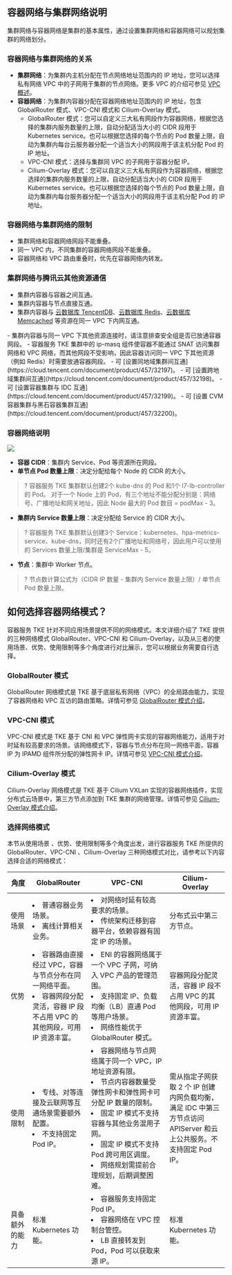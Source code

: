 
## 容器网络与集群网络说明
集群网络与容器网络是集群的基本属性，通过设置集群网络和容器网络可以规划集群的网络划分。


### 容器网络与集群网络的关系


- **集群网络**：为集群内主机分配在节点网络地址范围内的 IP 地址，您可以选择私有网络 VPC 中的子网用于集群的节点网络。更多 VPC 的介绍可参见 [VPC 概述](https://cloud.tencent.com/document/product/215/20046)。
- **容器网络**：为集群内容器分配在容器网络地址范围内的 IP 地址，包含 GlobalRouter 模式、VPC-CNI 模式和 Cilium-Overlay 模式。
  - GlobalRouter 模式：您可以自定义三大私有网段作为容器网络，根据您选择的集群内服务数量的上限，自动分配适当大小的 CIDR 段用于 Kubernetes service。也可以根据您选择的每个节点的 Pod 数量上限，自动为集群内每台云服务器分配一个适当大小的网段用于该主机分配 Pod 的 IP 地址。
  - VPC-CNI 模式：选择与集群同 VPC 的子网用于容器分配 IP。
  - Cilium-Overlay 模式：您可以自定义三大私有网段作为容器网络，根据您选择的集群内服务数量的上限，自动分配适当大小的 CIDR 段用于 Kubernetes service。也可以根据您选择的每个节点的 Pod 数量上限，自动为集群内每台服务器分配一个适当大小的网段用于该主机分配 Pod 的 IP 地址。

### 容器网络与集群网络的限制

- 集群网络和容器网络网段不能重叠。
- 同一 VPC 内，不同集群的容器网络网段不能重叠。
- 容器网络和 VPC 路由重叠时，优先在容器网络内转发。

### 集群网络与腾讯云其他资源通信

- 集群内容器与容器之间互通。
- 集群内容器与节点直接互通。
- 集群内容器与 [云数据库 TencentDB](https://cloud.tencent.com/product/cdb-overview)、[云数据库 Redis](/doc/product/239/3205)、[云数据库 Memcached](/doc/product/241/7489) 等资源在同一 VPC 下内网互通。
<dx-alert infotype="notice" title=" ">
 - 集群内容器与同一 VPC 下其他资源连接时，请注意排查安全组是否已放通容器网段。
 - 容器服务 TKE 集群中的 ip-masq 组件使容器不能通过 SNAT 访问集群网络和 VPC 网络，而其他网段不受影响，因此容器访问同一 VPC 下其他资源（例如 Redis）时需要放通容器网段。
</dx-alert>
- 可 [设置同地域集群间互通](https://cloud.tencent.com/document/product/457/32197)。
- 可 [设置跨地域集群间互通](https://cloud.tencent.com/document/product/457/32198)。
- 可 [设置容器集群与 IDC 互通](https://cloud.tencent.com/document/product/457/32199)。
- 可 [设置 CVM 容器集群与黑石容器集群互通](https://cloud.tencent.com/document/product/457/32200)。

### 容器网络说明[](id:annotation)
![](https://main.qcloudimg.com/raw/bcc67451f63004fa8dd982dc17a48a6c.png)
- **容器 CIDR**：集群内 Service、Pod 等资源所在网段。
- **单节点 Pod 数量上限**：决定分配给每个 Node 的 CIDR 的大小。
>? 容器服务 TKE 集群默认创建2个 kube-dns 的 Pod 和1个 l7-lb-controller 的 Pod。
>对于一个 Node 上的 Pod，有三个地址不能分配分别是：网络号、广播地址和网关地址，因此 Node 最大的 Pod 数目 = podMax - 3。
>
- **集群内 Service 数量上限**：决定分配给 Service 的 CIDR 大小。
>? 容器服务 TKE 集群默认创建3个 Service：kubernetes、hpa-metrics-service、kube-dns，同时还有2个广播地址和网络号，因此用户可以使用的 Services 数量上限/集群是 ServiceMax - 5。
- **节点**：集群中 Worker 节点。
>? 节点数计算公式为（CIDR IP 数量 - 集群内 Service 数量上限）/ 单节点 Pod 数量上限。

## 如何选择容器网络模式？

容器服务 TKE 针对不同应用场景提供不同的网络模式。本文详细介绍了 TKE 提供的三种网络模式 GlobalRouter、VPC-CNI 和 Cilium-Overlay，以及从三者的使用场景、优势、使用限制等多个角度进行对比展示，您可以根据业务需要自行选择。

###  GlobalRouter 模式

GlobalRouter 网络模式是 TKE 基于底层私有网络（VPC）的全局路由能力，实现了容器网络和 VPC 互访的路由策略。详情可参见 [GlobalRouter 模式介绍](https://cloud.tencent.com/document/product/457/50354)。

### VPC-CNI 模式

VPC-CNI 模式是 TKE 基于 CNI 和 VPC 弹性网卡实现的容器网络能力，适用于对时延有较高要求的场景。该网络模式下，容器与节点分布在同一网络平面，容器 IP 为 IPAMD 组件所分配的弹性网卡 IP。详情可参见 [VPC-CNI 模式介绍](https://cloud.tencent.com/document/product/457/50355)。

### Cilium-Overlay 模式
Cilium-Overlay 网络模式是 TKE 基于 Cilium VXLan 实现的容器网络插件，实现分布式云场景中，第三方节点添加到 TKE 集群的网络管理。详情可参见 [Cilium-Overlay 模式介绍](https://cloud.tencent.com/document/product/457/77964)。



### 选择网络模式

本节从使用场景 、优势、使用限制等多个角度出发，进行容器服务 TKE 所提供的 GlobalRouter、VPC-CNI 、Cilium-Overlay 三种网络模式对比，请参考以下内容选择合适的网络模式：


<table>
<thead>
  <tr>
    <th width="10%">角度</th>
    <th width="27%">GlobalRouter</th>
    <th width="36%">VPC-CNI</th>
    <th width="27%">Cilium-Overlay</th>
  </tr>
</thead>
<tbody>
  <tr>
    <td>使用场景</td>
    <td><li>普通容器业务场景。</li><li>离线计算相关业务。</li></td>
    <td><li>对网络时延有较高要求的场景。</li><li>传统架构迁移到容器平台，依赖容器有固定 IP 的场景。</li></td>
    <td>分布式云中第三方节点。</td>
  </tr>
  <tr>
    <td>优势</td>
    <td><li>容器路由直接经过 VPC，容器与节点分布在同一网络平面。</li><li>容器网段分配灵活，容器 IP 段不占用 VPC 的其他网段，可用 IP 资源丰富。</li></td>
    <td><li>ENI 的容器网络属于一个 VPC 子网，可纳入 VPC 产品的管理范围。</li><li>支持固定 IP、负载均衡（LB）直通 Pod 等用户场景。</li><li>网络性能优于 GlobalRouter 模式。</li></td>
    <td>容器网段分配灵活，容器 IP 段不占用 VPC 的其他网段，可用 IP 资源丰富。</td>
  </tr>
  <tr>
    <td>使用限制</td>
    <td><li>专线、对等连接及云联网等互通场景需要额外配置。</li><li>不支持固定 Pod IP。</li></td>
    <td><li>容器网络与节点网络属于同一个 VPC，IP 地址资源有限。</li><li>节点内容器数量受 弹性网卡和弹性网卡可分配 IP 数量的限制。</li><li>固定 IP 模式不支持容器与其他业务混用子网。</li><li>固定 IP 模式不支持 Pod 跨可用区调度。</li><li>网络规划需提前合理规划，后期调整困难。</li></td>
    <td>需从指定子网获取 2 个 IP 创建内网负载均衡，满足 IDC 中第三方节点访问 APIServer 和云上公共服务。不支持固定 Pod IP。</td>
  </tr>
  <tr>
    <td>具备额外的能力</td>
    <td>标准 Kubernetes 功能。</td>
    <td><li>容器服务支持固定 Pod IP。</li><li>容器网络在 VPC 控制台管控。</li><li>LB 直接转发到 Pod，Pod 可以获取来源 IP。</li></td>
    <td>标准 Kubernetes 功能。</td>
  </tr>
</tbody>
</table>
